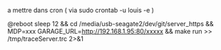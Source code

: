 a mettre dans cron ( via sudo crontab -u louis -e )


@reboot sleep 12 && cd /media/usb-seagate2/dev/git/server_https && MDP=xxx GARAGE_URL=http://192.168.1.95:80/xxxxx && make run >> /tmp/traceServer.trc 2>&1
